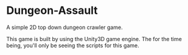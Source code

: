 # Dungeon-Assault
A simple 2D top down dungeon crawler game.

This game is built by using the Unity3D game engine. The for the time being, you'll only be seeing the scripts for this game.
